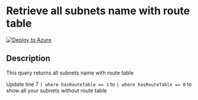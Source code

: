 # Retrieve all subnets name with route table

[![Deploy to Azure](https://aka.ms/deploytoazurebutton)](https://portal.azure.com/#create/Microsoft.Template/uri/https%3A%2F%2Fraw.githubusercontent.com%2Fwilfriedwoivre%2Fazure-resource-graph-queries%2Fmaster%2F%2Fgithub%2Fworkspace%2Fqueries%2Fnetwork%2Flist-all-subnets-with-udr%2Fazuredeploy.json)
## Description

This query returns all subnets name with route table

Update line 7 `| where hasRouteTable == 1` to `| where hasRouteTable == 0` to show all your subnets without route table
